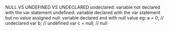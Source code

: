 NULL VS UNDEFINED VS UNDECLARED
undeclared: variable not declared with the var statement
undefined: variable declared with the var statement but no value assigned
null: variable declared and with null value
eg:
a = 0;         // undeclared
var b;         // undefined
var c = null;  // null
